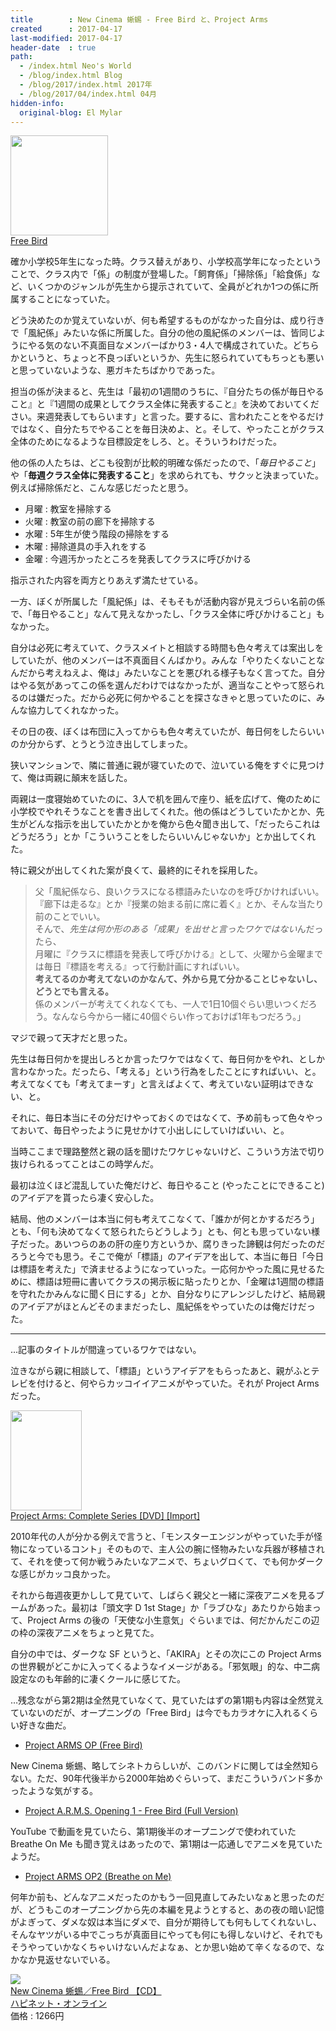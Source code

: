 ```yaml
---
title        : New Cinema 蜥蜴 - Free Bird と、Project Arms
created      : 2017-04-17
last-modified: 2017-04-17
header-date  : true
path:
  - /index.html Neo's World
  - /blog/index.html Blog
  - /blog/2017/index.html 2017年
  - /blog/2017/04/index.html 04月
hidden-info:
  original-blog: El Mylar
---
```


<div class="ad-amazon">
  <div class="ad-amazon-image">
    <a href="https://www.amazon.co.jp/dp/B00005IX3E?tag=neos21-22&amp;linkCode=osi&amp;th=1&amp;psc=1">
      <img src="https://m.media-amazon.com/images/I/21NKCTSJCVL._SL160_.jpg" width="156" height="160">
    </a>
  </div>
  <div class="ad-amazon-info">
    <div class="ad-amazon-title">
      <a href="https://www.amazon.co.jp/dp/B00005IX3E?tag=neos21-22&amp;linkCode=osi&amp;th=1&amp;psc=1">Free Bird</a>
    </div>
  </div>
</div>

確か小学校5年生になった時。クラス替えがあり、小学校高学年になったということで、クラス内で「係」の制度が登場した。「飼育係」「掃除係」「給食係」など、いくつかのジャンルが先生から提示されていて、全員がどれか1つの係に所属することになっていた。

どう決めたのか覚えていないが、何も希望するものがなかった自分は、成り行きで「風紀係」みたいな係に所属した。自分の他の風紀係のメンバーは、皆同じようにやる気のない不真面目なメンバーばかり3・4人で構成されていた。どちらかというと、ちょっと不良っぽいというか、先生に怒られていてもちっとも悪いと思っていないような、悪ガキたちばかりであった。

担当の係が決まると、先生は「最初の1週間のうちに、『自分たちの係が毎日やること』と『1週間の成果としてクラス全体に発表すること』を決めておいてください。来週発表してもらいます」と言った。要するに、言われたことをやるだけではなく、自分たちでやることを毎日決めよ、と。そして、やったことがクラス全体のためになるような目標設定をしろ、と。そういうわけだった。

他の係の人たちは、どこも役割が比較的明確な係だったので、「*毎日やること*」や「**毎週クラス全体に発表すること**」を求められても、サクッと決まっていた。例えば掃除係だと、こんな感じだったと思う。

- 月曜 : 教室を掃除する
- 火曜 : 教室の前の廊下を掃除する
- 水曜 : 5年生が使う階段の掃除をする
- 木曜 : 掃除道具の手入れをする
- 金曜 : 今週汚かったところを発表してクラスに呼びかける

指示された内容を両方とりあえず満たせている。

一方、ぼくが所属した「風紀係」は、そもそもが活動内容が見えづらい名前の係で、「毎日やること」なんて見えなかったし、「クラス全体に呼びかけること」もなかった。

自分は必死に考えていて、クラスメイトと相談する時間も色々考えては案出しをしていたが、他のメンバーは不真面目くんばかり。みんな「やりたくないことなんだから考えねえよ、俺は」みたいなことを悪びれる様子もなく言ってた。自分はやる気があってこの係を選んだわけではなかったが、適当なことやって怒られるのは嫌だった。だから必死に何かやることを探さなきゃと思っていたのに、みんな協力してくれなかった。

その日の夜、ぼくは布団に入ってからも色々考えていたが、毎日何をしたらいいのか分からず、とうとう泣き出してしまった。

狭いマンションで、隣に普通に親が寝ていたので、泣いている俺をすぐに見つけて、俺は両親に顛末を話した。

両親は一度寝始めていたのに、3人で机を囲んで座り、紙を広げて、俺のために小学校でやれそうなことを書き出してくれた。他の係はどうしていたかとか、先生がどんな指示を出していたかとかを俺から色々聞き出して、「だったらこれはどうだろう」とか「こういうことをしたらいいんじゃないか」とか出してくれた。

特に親父が出してくれた案が良くて、最終的にそれを採用した。

> 父「風紀係なら、良いクラスになる標語みたいなのを呼びかければいい。  
> 『廊下は走るな』とか『授業の始まる前に席に着く』とか、そんな当たり前のことでいい。  
> そんで、*先生は何か形のある「成果」を出せと言ったワケではない*んだったら、  
> 月曜に『クラスに標語を発表して呼びかける』として、火曜から金曜までは毎日『標語を考える』って行動計画にすればいい。  
> **考えてるのか考えてないのかなんて、外から見て分かることじゃないし、どうとでも言える。**  
> 係のメンバーが考えてくれなくても、一人で1日10個ぐらい思いつくだろう。なんなら今から一緒に40個ぐらい作っておけば1年もつだろう。」

マジで親って天才だと思った。

先生は毎日何かを提出しろとか言ったワケではなくて、毎日何かをやれ、としか言わなかった。だったら、「考える」という行為をしたことにすればいい、と。考えてなくても「考えてまーす」と言えばよくて、考えていない証明はできない、と。

それに、毎日本当にその分だけやっておくのではなくて、予め前もって色々やっておいて、毎日やったように見せかけて小出しにしていけばいい、と。

当時ここまで理路整然と親の話を聞けたワケじゃないけど、こういう方法で切り抜けられるってことはこの時学んだ。

最初は泣くほど混乱していた俺だけど、毎日やること (やったことにできること) のアイデアを貰ったら凄く安心した。

結局、他のメンバーは本当に何も考えてこなくて、「誰かが何とかするだろう」とも、「何も決めてなくて怒られたらどうしよう」とも、何とも思っていない様子だった。あいつらのあの肝の座り方というか、腐りきった諦観は何だったのだろうと今でも思う。そこで俺が「標語」のアイデアを出して、本当に毎日「今日は標語を考えた」で済ませるようになっていった。一応何かやった風に見せるために、標語は短冊に書いてクラスの掲示板に貼ったりとか、「金曜は1週間の標語を守れたかみんなに聞く日にする」とか、自分なりにアレンジしたけど、結局親のアイデアがほとんどそのままだったし、風紀係をやっていたのは俺だけだった。

---

…記事のタイトルが間違っているワケではない。

泣きながら親に相談して、「標語」というアイデアをもらったあと、親がふとテレビを付けると、何やらカッコイイアニメがやっていた。それが Project Arms だった。

<div class="ad-amazon">
  <div class="ad-amazon-image">
    <a href="https://www.amazon.co.jp/dp/B076DLDRKB?tag=neos21-22&amp;linkCode=osi&amp;th=1&amp;psc=1">
      <img src="https://m.media-amazon.com/images/I/61zjFM6Oe1L._SL160_.jpg" width="114" height="160">
    </a>
  </div>
  <div class="ad-amazon-info">
    <div class="ad-amazon-title">
      <a href="https://www.amazon.co.jp/dp/B076DLDRKB?tag=neos21-22&amp;linkCode=osi&amp;th=1&amp;psc=1">Project Arms: Complete Series [DVD] [Import]</a>
    </div>
  </div>
</div>

2010年代の人が分かる例えで言うと、「モンスターエンジンがやっていた手が怪物になっているコント」そのもので、主人公の腕に怪物みたいな兵器が移植されて、それを使って何か戦うみたいなアニメで、ちょいグロくて、でも何かダークな感じがカッコ良かった。

それから毎週夜更かしして見ていて、しばらく親父と一緒に深夜アニメを見るブームがあった。最初は「頭文字 D 1st Stage」か「ラブひな」あたりから始まって、Project Arms の後の「天使な小生意気」ぐらいまでは、何だかんだこの辺の枠の深夜アニメをちょっと見てた。

自分の中では、ダークな SF というと、「AKIRA」とその次にこの Project Arms の世界観がどこかに入ってくるようなイメージがある。「邪気眼」的な、中二病設定なのも年齢的に凄くクールに感じてた。

…残念ながら第2期は全然見ていなくて、見ていたはずの第1期も内容は全然覚えていないのだが、オープニングの「Free Bird」は今でもカラオケに入れるくらい好きな曲だ。

- [Project ARMS OP (Free Bird)](https://youtube.com/watch?v=w3PhuNEzUDA)

New Cinema 蜥蜴、略してシネトカらしいが、このバンドに関しては全然知らない。ただ、90年代後半から2000年始めぐらいって、まだこういうバンド多かったような気がする。

- [Project A.R.M.S. Opening 1 - Free Bird (Full Version)](https://youtube.com/watch?v=5rAOVzWKS-I)

YouTube で動画を見ていたら、第1期後半のオープニングで使われていた Breathe On Me も聞き覚えはあったので、第1期は一応通しでアニメを見ていたようだ。

- [Project ARMS OP2 (Breathe on Me)](https://youtube.com/watch?v=AmgIlsv9mvs)

何年か前も、どんなアニメだったのかもう一回見直してみたいなぁと思ったのだが、どうもこのオープニングから先の本編を見ようとすると、あの夜の暗い記憶がよぎって、ダメな奴は本当にダメで、自分が期待しても何もしてくれないし、そんなヤツがいる中でこっちが真面目にやっても何にも得しないけど、それでもそうやっていかなくちゃいけないんだよなぁ、とか思い始めて辛くなるので、なかなか見返せないでいる。

<div class="ad-rakuten">
  <div class="ad-rakuten-image">
    <a href="https://hb.afl.rakuten.co.jp/hgc/g00q0ui2.waxyc9f8.g00q0ui2.waxydef7/?pc=https%3A%2F%2Fitem.rakuten.co.jp%2Fes-toys%2F10020218%2F&amp;m=http%3A%2F%2Fm.rakuten.co.jp%2Fes-toys%2Fi%2F11351355%2F">
      <img src="https://thumbnail.image.rakuten.co.jp/@0_mall/es-toys/cabinet/218/10020218.jpg?_ex=128x128">
    </a>
  </div>
  <div class="ad-rakuten-info">
    <div class="ad-rakuten-title">
      <a href="https://hb.afl.rakuten.co.jp/hgc/g00q0ui2.waxyc9f8.g00q0ui2.waxydef7/?pc=https%3A%2F%2Fitem.rakuten.co.jp%2Fes-toys%2F10020218%2F&amp;m=http%3A%2F%2Fm.rakuten.co.jp%2Fes-toys%2Fi%2F11351355%2F">New Cinema 蜥蜴／Free Bird 【CD】</a>
    </div>
    <div class="ad-rakuten-shop">
      <a href="https://hb.afl.rakuten.co.jp/hgc/g00q0ui2.waxyc9f8.g00q0ui2.waxydef7/?pc=https%3A%2F%2Fwww.rakuten.co.jp%2Fes-toys%2F&amp;m=http%3A%2F%2Fm.rakuten.co.jp%2Fes-toys%2F">ハピネット・オンライン</a>
    </div>
    <div class="ad-rakuten-price">価格 : 1266円</div>
  </div>
</div>
